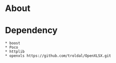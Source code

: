 # About

# Dependency
    * boost
    * Poco
    * httplib
    * openxls https://github.com/troldal/OpenXLSX.git
